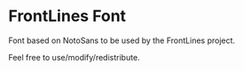 # FrontLines Font

Font based on NotoSans to be used by the FrontLines project.

Feel free to use/modify/redistribute.
